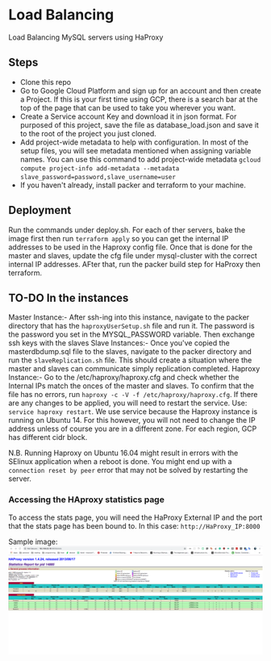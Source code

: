 # Load Balancing

Load Balancing MySQL servers using HaProxy

## Steps
- Clone this repo
- Go to Google Cloud Platform and sign up for an account and then create a Project. If this is your first time using GCP, there is a search bar at the top
of the page that can be used to take you wherever you want. 
- Create a Service account Key and download it in json format. For purposed of this project, save the file as database_load.json and save it to the root of the project you just cloned.
- Add project-wide metadata to help with configuration. In most of the setup files, you will see metadata mentioned when assigning variable names. You can use this command 
to add project-wide metadata `gcloud compute project-info add-metadata --metadata slave_password=password,slave_username=user`
- If you haven't already, install packer and terraform to your machine.


## Deployment
Run the commands under deploy.sh. For each of ther servers, bake the image first then run `terraform apply` so you can get the internal IP addresses to be used in the Haproxy config file.
Once that is done for the master and slaves, update the cfg file under mysql-cluster with the correct internal IP addresses. AFter that, run the packer build step for HaProxy then terraform.

## TO-DO In the instances
Master Instance:- After ssh-ing into this instance, navigate to the packer directory that has the  `haproxyUserSetup.sh` file and run it. The password is the password you set in the MYSQL_PASSWORD variable. Then exchange ssh keys with the slaves
Slave Instances:- Once you've copied the masterdbdump.sql file to the slaves, navigate to the packer directory and run the `slaveReplication.sh` file.  This should create a situation where the master and slaves can communicate simply replication completed.
Haproxy Instance:- Go to the /etc/haproxy/haproxy.cfg and check whether the Internal IPs match the onces of the master and slaves. To confirm that the file has no errors, run `haproxy -c -V -f /etc/haproxy/haproxy.cfg`. If there are any changes to be applied, you will need to restart the service. Use: `service haproxy restart`. We use service because the Haproxy instance is running on Ubuntu 14. 
For this however, you will not need to change the IP address unless of course you are in a different zone. For each region, GCP has different cidr block.

N.B. Running Haproxy on Ubuntu 16.04 might result in errors with the SElinux application when a reboot is done. You might end up with a `connection reset by peer` error that may not be solved by restarting the server.

### Accessing the HAproxy statistics page
To access the stats page, you will need the HaProxy External IP and the port that the stats page has been bound to. In this case: `http://HaProxy_IP:8000`

Sample image:
![haproxy stats](images/haprxy.png?raw=true "haproxy stats")
